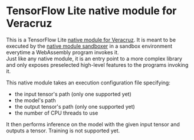 # TensorFlow Lite native module for Veracruz

This is a TensorFlow Lite [native module for Veracruz](https://github.com/veracruz-project/veracruz/discussions/577).
It is meant to be executed by the [native module sandboxer](https://github.com/veracruz-project/native-module-sandboxer) in a sandbox environment everytime a WebAssembly program invokes it.  
Just like any native module, it is an entry point to a more complex library and only exposes preselected high-level features to the programs invoking it.

This native module takes an execution configuration file specifying:
* the input tensor's path (only one supported yet)
* the model's path
* the output tensor's path (only one supported yet)
* the number of CPU threads to use

It then performs inference on the model with the given input tensor and outputs a tensor.
Training is not supported yet.
